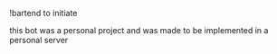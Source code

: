 !bartend to initiate

this bot was a personal project and was made to be implemented in a personal server
